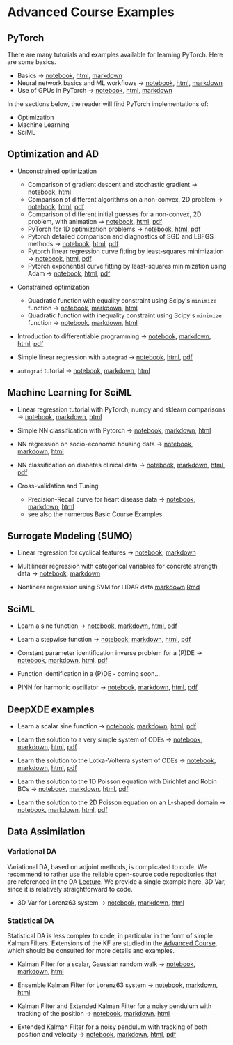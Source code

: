 # Advanced Course Examples


## PyTorch

There are many tutorials and examples available for learning PyTorch. Here are some basics.

- Basics $\rightarrow$ [notebook](02Examples/pytorch/pytorch_101.ipynb), [html](02Examples/pytorch/pytorch_101.html), [markdown](02Examples/pytorch/pytorch_101.md)
- Neural network basics and ML workflows $\rightarrow$ [notebook](02Examples/pytorch/pytorch_102.ipynb), [html](02Examples/pytorch/pytorch_102.html), [markdown](02Examples/pytorch/pytorch_102/pytorch_102.md)
- Use of GPUs in PyTorch $\rightarrow$ [notebook](02Examples/pytorch/Torch_test_GPU_CPU.ipynb), [html](02Examples/pytorch/Torch_test_GPU_CPU.html), [markdown](02Examples/pytorch/Torch_test_GPU_CPU.md)


In the sections below, the reader will find PyTorch implementations of: 

- Optimization
- Machine Learning
- SciML


## Optimization and AD

- Unconstrained optimization
   - Comparison of gradient descent and stochastic gradient $\rightarrow$ [notebook](02Examples/opt/GDvsSGD.ipynb), [html](02Examples/opt/GDvsSGD.html)
   - Comparison of different algorithms on a non-convex, 2D problem $\rightarrow$ [notebook](02Examples/opt/opt_himmelblau.ipynb), [html](02Examples/opt/opt_himmelblau.html), [pdf](02Examples/opt/opt_himmelblau.pdf)
   - Comparison of different initial guesses for a non-convex, 2D problem, with animation $\rightarrow$ [notebook](02Examples/opt/opt_visu.ipynb), [html](02Examples/opt/opt_visu.html),  [pdf](02Examples/opt/opt_visu.pdf)
   - PyTorch for 1D optimization problems $\rightarrow$ [notebook](02Examples/opt/torch-opt-simplest.ipynb), [html](02Examples/opt/torch-opt-simplest.html),  [pdf](02Examples/opt/torch-opt-simplest.pdf)
   - Pytorch detailed comparison and diagnostics of SGD and LBFGS methods $\rightarrow$ [notebook](02Examples/opt/torch_lbfgs_convergence.ipynb), [html](02Examples/opt/torch_lbfgs_convergence.html),  [pdf](02Examples/opt/torch_lbfgs_convergence.pdf)
   - Pytorch linear regression curve fitting by least-squares minimization $\rightarrow$ [notebook](02Examples/opt/torch_linreg_basic.ipynb), [html](02Examples/opt/ttorch_linreg_basic.html),  [pdf](02Examples/opt/torch_linreg_basic.pdf)
   - Pytorch exponential curve fitting by least-squares minimization using Adam $\rightarrow$ [notebook](02Examples/opt/torch_curve_fitting.ipynb), [html](02Examples/opt/torch_curve_fitting.html),  [pdf](02Examples/opt/torch_curve_fitting.pdf)


- Constrained optimization 
   - Quadratic function with equality constraint using Scipy's `minimize` function $\rightarrow$ [notebook](02Examples/opt/Constrained_opt.ipynb), [markdown](02Examples/opt/Constrained_opt/Constrained_opt.md), [html](02Examples/opt/Constrained_opt.html)
   - Quadratic function with inequality constraint using Scipy's `minimize` function $\rightarrow$ [notebook](02Examples/opt/Constrained_inequality.ipynb), [markdown](02Examples/opt/Constrained_inequality/Constrained_inequality.md), [html](02Examples/opt/Constrained_inequality.html)


- Introduction to differentiable programming $\rightarrow$ [notebook](02Examples/ad/diff_prog.ipynb), [markdown](02Examples/ad/diff_prog/diff_prog.md), [html](02Examples/ad/diff_prog.html), [pdf](02Examples/ad/diff_prog.pdf)
- Simple linear regression with `autograd`  $\rightarrow$ [notebook](02Examples/ad/autograd_lin_reg.ipynb),  [html](02Examples/ad/autograd_lin_reg.html), [pdf](02Examples/ad/autograd_lin_reg.pdf)
- `autograd` tutorial  $\rightarrow$ [notebook](02Examples/ad/autograd_tut.ipynb), [markdown](02Examples/ad/autograd_tut/autograd_tut.md), [html](02Examples/ad/autograd_tut.html)

## Machine Learning for SciML

- Linear regression tutorial with PyTorch, numpy and sklearn comparisons $\rightarrow$ [notebook](02Examples/linreg/torch_linreg_tutorial.ipynb), [markdown](02Examples/linreg/torch_linreg_tutorial/torch_linreg_tutorial.md), [html](02Examples/linreg/torch_linreg_tutorial.html)

- Simple NN classification with Pytorch $\rightarrow$ [notebook](02Examples/ml/torch_NN_class_simple.ipynb), [markdown](02Examples/ml/torch_NN_class_simple/.md), [html](02Examples/ml/torch_NN_class_simple.html)


- NN regression on socio-economic housing data $\rightarrow$ [notebook](02Examples/ml/pytorch_NN_reg.ipynb), [markdown](02Examples/ml/pytorch_NN_reg/pytorch_NN_reg/.md), [html](02Examples/ml/pytorch_NN_reg.html)


- NN classification on diabetes clinical data  $\rightarrow$ [notebook](02Examples/ml/pytorch_NN_classif.ipynb), [markdown](02Examples/ml/pytorch_NN_classif.md), [html](02Examples/ml/pytorch_NN_classif.html), [pdf](02Examples/ml/pytorch_NN_classif.pdf)


- Cross-validation and Tuning
   - Precision-Recall curve for heart disease data  $\rightarrow$ [notebook](02Examples/ml/ML_prec_recall.ipynb), [markdown](02Examples/ml/ML_prec_recall/ML_prec_recall/ML_prec_recall.md), [html](02Examples/ml/ML_prec_recall.html)
   - see also the numerous Basic Course Examples


## Surrogate Modeling (SUMO)

- Linear regression for cyclical features $\rightarrow$ [notebook](02Examples/SUMO/cyclic_data.ipynb), [markdown](02Examples/SUMO/cyclic_data/cyclic_data.md)

- Multilinear regression with categorical variables for concrete strength data  $\rightarrow$ [notebook](02Examples/SUMO/mlreg_concrete.ipynb), [markdown](02Examples/SUMO/mlreg_concrete/mlreg_concrete.md)

- Nonlinear regression using SVM for LIDAR data [markdown](https://github.com/markasch/CSU-IMU-2023/blob/main/01basic-course/02Examples/svm_reg/svm_reg.md) [Rmd](https://github.com/markasch/CSU-IMU-2023/blob/main/01basic-course/02Examples/svm_reg/svm_reg.Rmd) 

## SciML

- Learn a sine function $\rightarrow$ [notebook](02Examples/PINN/pytorch_NN_fct_approx.ipynb), [markdown](02Examples/PINN/pytorch_NN_fct_approx/pytorch_NN_fct_approx.md), [html](02Examples/PINN/pytorch_NN_fct_approx.html), [pdf](02Examples/PINN/pytorch_NN_fct_approx.pdf)

- Learn a stepwise function $\rightarrow$ [notebook](02Examples/PINN/pytorch_NN_single_layer.ipynb), [markdown](02Examples/PINN/pytorch_NN_single_layer/pytorch_NN_single_layer.md), [html](02Examples/PINN/pytorch_NN_single_layer.html), [pdf](02Examples/PINN/pytorch_NN_single_layer.pdf)

- Constant parameter identification inverse problem for a (P)DE  $\rightarrow$ [notebook](02Examples/PINN/PCL_1D_param_const.ipynb), [markdown](02Examples/PINN/PCL_1D_param_const/PCL_1D_param_const.md), [html](02Examples/PINN/PCL_1D_param_const.html), [pdf](02Examples/PINN/PCL_1D_param_const.pdf)


- Function identification in a (P)DE - coming soon...

- PINN for harmonic oscillator  $\rightarrow$ [notebook](02Examples/PINN/PINN_harmonic.ipynb), [markdown](02Examples/PINN/PINN_harmonic/PINN_harmonic.md), [html](02Examples/PINN/PINN_harmonic.html), [pdf](02Examples/PINN/PINN_harmonic.pdf)


## DeepXDE examples

- Learn a scalar sine function $\rightarrow$ [notebook](02Examples/DDE/dde_fct_learning.ipynb), [markdown](02Examples/DDE/dde_fct_learning/dde_fct_learning.md), [html](02Examples/DDE/dde_fct_learning.html), [pdf](02Examples/DDE/dde_fct_learning.pdf)


- Learn the solution to a very simple system of ODEs  $\rightarrow$ [notebook](02Examples/DDE/dde_simple.ipynb), [markdown](02Examples/DDE/dde_simple/dde_simple.md), [html](02Examples/DDE/dde_simple.html), [pdf](02Examples/DDE/dde_simple.pdf)


- Learn the solution to the Lotka-Volterra system of ODEs  $\rightarrow$ [notebook](02Examples/DDE/dde_LK.ipynb), [markdown](02Examples/DDE/dde_LK/dde_LK.md), [html](02Examples/DDE/dde_LK.html), [pdf](02Examples/DDE/dde_LK.pdf)

- Learn the solution to the 1D Poisson equation with Dirichlet and Robin BCs  $\rightarrow$ [notebook](02Examples/DDE/dde_Poisson1D.ipynb), [markdown](02Examples/DDE/dde_Poisson1D/dde_Poisson1D.md), [html](02Examples/DDE/dde_Poisson1D.html), [pdf](02Examples/DDE/dde_Poisson1D.pdf)

- Learn the solution to the 2D Poisson equation on an L-shaped domain  $\rightarrow$ [notebook](02Examples/DDE/dde_Poisson2D.ipynb), [markdown](02Examples/DDE/dde_Poisson2D/dde_Poisson2D.md), [html](02Examples/DDE/dde_Poisson2D.html), [pdf](02Examples/DDE/dde_Poisson2D.pdf)

## Data Assimilation


### Variational DA

Variational DA, based on adjoint methods, is complicated to code. We recommend to rather use the reliable open-source code repositories that are referenced in the DA [Lecture](https://github.com/markasch/CSU-IMU-2023/blob/main/01basic-course/01Lectures/12_DA_var.pdf). We provide a single example here, 3D Var,  since it is relatively straightforward to code.

- 3D Var for Lorenz63 system $\rightarrow$ [notebook](02Examples/DA/threeDVar_l63.ipynb), [markdown](02Examples/DA/threeDVar/threeDVar.md), [html](02Examples/DA/threeDVar.html)


### Statistical DA

Statistical DA is less complex to code, in particular in the form of simple Kalman Filters. Extensions of the KF are studied in the [Advanced Course](https://sites.google.com/view/csu2023/advanced-course), which should be consulted for more details and examples. 

- Kalman Filter for a scalar, Gaussian random walk  $\rightarrow$ [notebook](02Examples/DA/kf_gaussRW.ipynb), [markdown](02Examples/DA/kf_gaussRW/kf_gaussRW.md), [html](02Examples/DA/kf_gaussRW.html)

- Ensemble Kalman Filter for Lorenz63 system  $\rightarrow$ [notebook](02Examples/DA/enkf_l63.ipynb), [markdown](02Examples/DA/enkf_l63/enkf_l63.md), [html](02Examples/DA/enkf_l63.html)

- Kalman Filter and Extended Kalman Filter for a noisy pendulum with tracking of the position $\rightarrow$ [notebook](02Examples/DA/kf_ekf_pendulum.ipynb), [markdown](02Examples/DA/kf_ekf_pendulum/kf_ekf_pendulum.md), [html](02Examples/DA/kf_ekf_pendulum.html)

- Extended Kalman Filter for a noisy pendulum with tracking of both position and velocity  $\rightarrow$ [notebook](02Examples/DA/ekf_2D_pendulum.ipynb), [markdown](02Examples/DA/ekf_2D_pendulum/ekf_2D_pendulum.md), [html](02Examples/DA/ekf_2D_pendulum.html), [pdf](02Examples/DA/ekf_2D_pendulum.pdf)





